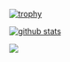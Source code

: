 
[![trophy](https://github-profile-trophy.vercel.app/?username=Atsumi3)](https://github.com/ryo-ma/github-profile-trophy)

[![github stats](https://github-readme-stats.vercel.app/api?username=Atsumi3&show_icons=true&count_private=true&theme=monokai)](https://github.com/anuraghazra/github-readme-stats)

![](https://github-profile-summary-cards.vercel.app/api/cards/profile-details?username=Atsumi3&theme=monokai)
